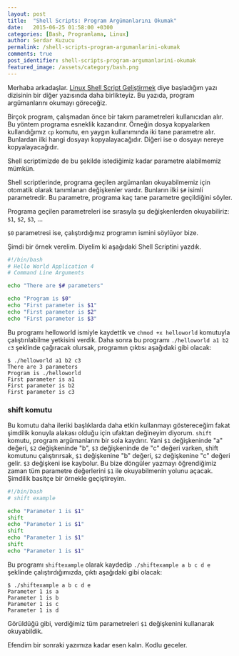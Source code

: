 ```yaml
---
layout: post
title:  "Shell Scripts: Program Argümanlarını Okumak"
date:   2015-06-25 01:58:00 +0300
categories: [Bash, Programlama, Linux]
author: Serdar Kuzucu
permalink: /shell-scripts-program-argumanlarini-okumak
comments: true
post_identifier: shell-scripts-program-argumanlarini-okumak
featured_image: /assets/category/bash.png
---
```


Merhaba arkadaşlar. 
[Linux Shell Script Geliştirmek](/linux-shell-script-gelistirmek) 
diye başladığım yazı dizisinin bir diğer yazısında daha birlikteyiz. 
Bu yazıda, program argümanlarını okumayı göreceğiz.

<!--more-->

Birçok program, çalışmadan önce bir takım parametreleri kullanıcıdan alır. 
Bu yöntem programa esneklik kazandırır. 
Örneğin dosya kopyalarken kullandığımız `cp` komutu, 
en yaygın kullanımında iki tane parametre alır. 
Bunlardan ilki hangi dosyayı kopyalayacağıdır. 
Diğeri ise o dosyayı nereye kopyalayacağıdır.

Shell scriptimizde de bu şekilde istediğimiz kadar parametre alabilmemiz mümkün.

Shell scriptlerinde, programa geçilen argümanları okuyabilmemiz için 
otomatik olarak tanımlanan değişkenler vardır. 
Bunların ilki `$#` isimli parametredir. 
Bu parametre, programa kaç tane parametre geçildiğini söyler.

Programa geçilen parametreleri ise sırasıyla şu değişkenlerden okuyabiliriz: 
`$1`, `$2`, `$3`, ...

`$0` parametresi ise, çalıştırdığımız programın ismini söylüyor bize.

Şimdi bir örnek verelim. 
Diyelim ki aşağıdaki Shell Scriptini yazdık.

```bash
#!/bin/bash
# Hello World Application 4
# Command Line Arguments

echo "There are $# parameters"

echo "Program is $0"
echo "First parameter is $1"
echo "First parameter is $2"
echo "First parameter is $3"
```

Bu programı helloworld ismiyle kaydettik ve `chmod +x helloworld` komutuyla çalıştırılabilme yetkisini verdik.
Daha sonra bu programı `./helloworld a1 b2 c3` şeklinde çağıracak olursak, programın çıktısı aşağıdaki gibi olacak:

```console
$ ./helloworld a1 b2 c3
There are 3 parameters
Program is ./helloworld
First parameter is a1
First parameter is b2
First parameter is c3
```

### shift komutu

Bu komutu daha ileriki başlıklarda daha etkin kullanmayı göstereceğim 
fakat şimdilik konuyla alakası olduğu için ufaktan değineyim diyorum.
`shift` komutu, program argümanlarını bir sola kaydırır. 
Yani `$1` değişkeninde "a" değeri, `$2` değişkeninde "b", `$3` değişkeninde de "c" değeri varken, 
shift komutunu çalıştırırsak, `$1` değişkenine "b" değeri, `$2` değişkenine "c" değeri gelir.
`$3` değişkeni ise kaybolur. 
Bu bize döngüler yazmayı öğrendiğimiz zaman tüm parametre değerlerini `$1` ile okuyabilmenin yolunu açacak. 
Şimdilik basitçe bir örnekle geçiştireyim.

```bash
#!/bin/bash
# shift example

echo "Parameter 1 is $1"
shift
echo "Parameter 1 is $1"
shift
echo "Parameter 1 is $1"
shift
echo "Parameter 1 is $1"
```

Bu programı `shiftexample` olarak kaydedip `./shiftexample a b c d e` şeklinde çalıştırdığımızda, 
çıktı aşağıdaki gibi olacak:

```console
$ ./shiftexample a b c d e
Parameter 1 is a
Parameter 1 is b
Parameter 1 is c
Parameter 1 is d
```

Görüldüğü gibi, verdiğimiz tüm parametreleri `$1` değişkenini kullanarak okuyabildik.

Efendim bir sonraki yazımıza kadar esen kalın.
Kodlu geceler.
